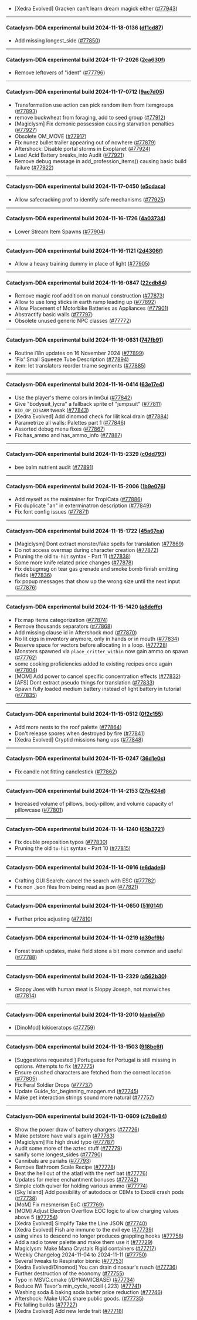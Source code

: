 * [Xedra Evolved] Gracken can't learn dream magick either ([#77943](https://github.com/CleverRaven/Cataclysm-DDA/pull/77943))

---

#### Cataclysm-DDA experimental build 2024-11-18-0136 ([df1cd87](https://github.com/CleverRaven/Cataclysm-DDA/releases/tag/cdda-experimental-2024-11-18-0136))

* Add missing longest_side ([#77850](https://github.com/CleverRaven/Cataclysm-DDA/pull/77850))

---

#### Cataclysm-DDA experimental build 2024-11-17-2026 ([2ca630f](https://github.com/CleverRaven/Cataclysm-DDA/releases/tag/cdda-experimental-2024-11-17-2026))

* Remove leftovers of "ident" ([#77796](https://github.com/CleverRaven/Cataclysm-DDA/pull/77796))

---

#### Cataclysm-DDA experimental build 2024-11-17-0712 ([9ac7d05](https://github.com/CleverRaven/Cataclysm-DDA/releases/tag/cdda-experimental-2024-11-17-0712))

* Transformation use action can pick random item from itemgroups ([#77893](https://github.com/CleverRaven/Cataclysm-DDA/pull/77893))
* remove buckwheat from foraging, add to seed group ([#77912](https://github.com/CleverRaven/Cataclysm-DDA/pull/77912))
* [Magiclysm] Fix demonic possession causing starvation penalties ([#77927](https://github.com/CleverRaven/Cataclysm-DDA/pull/77927))
* Obsolete OM_MOVE ([#77917](https://github.com/CleverRaven/Cataclysm-DDA/pull/77917))
* Fix nunez bullet trailer appearing out of nowhere ([#77879](https://github.com/CleverRaven/Cataclysm-DDA/pull/77879))
* Aftershock: Disable portal storms in Exoplanet ([#77924](https://github.com/CleverRaven/Cataclysm-DDA/pull/77924))
* Lead Acid Battery breaks_into Audit ([#77921](https://github.com/CleverRaven/Cataclysm-DDA/pull/77921))
* Remove debug message in add_profession_items() causing basic build failure ([#77922](https://github.com/CleverRaven/Cataclysm-DDA/pull/77922))

---

#### Cataclysm-DDA experimental build 2024-11-17-0450 ([e5cdaca](https://github.com/CleverRaven/Cataclysm-DDA/releases/tag/cdda-experimental-2024-11-17-0450))

* Allow safecracking prof to identify safe mechanisms ([#77925](https://github.com/CleverRaven/Cataclysm-DDA/pull/77925))

---

#### Cataclysm-DDA experimental build 2024-11-16-1726 ([4a03734](https://github.com/CleverRaven/Cataclysm-DDA/releases/tag/cdda-experimental-2024-11-16-1726))

* Lower Stream Item Spawns ([#77904](https://github.com/CleverRaven/Cataclysm-DDA/pull/77904))

---

#### Cataclysm-DDA experimental build 2024-11-16-1121 ([2d4306f](https://github.com/CleverRaven/Cataclysm-DDA/releases/tag/cdda-experimental-2024-11-16-1121))

* Allow a heavy training dummy in place of light ([#77905](https://github.com/CleverRaven/Cataclysm-DDA/pull/77905))

---

#### Cataclysm-DDA experimental build 2024-11-16-0847 ([22cdb84](https://github.com/CleverRaven/Cataclysm-DDA/releases/tag/cdda-experimental-2024-11-16-0847))

* Remove magic roof addition on manual construction ([#77873](https://github.com/CleverRaven/Cataclysm-DDA/pull/77873))
* Allow to use long sticks in earth ramp leading up ([#77892](https://github.com/CleverRaven/Cataclysm-DDA/pull/77892))
* Allow Placement of Motorbike Batteries as Appliances ([#77901](https://github.com/CleverRaven/Cataclysm-DDA/pull/77901))
* Abstractify basic walls ([#77797](https://github.com/CleverRaven/Cataclysm-DDA/pull/77797))
* Obsolete unused generic NPC classes ([#77772](https://github.com/CleverRaven/Cataclysm-DDA/pull/77772))

---

#### Cataclysm-DDA experimental build 2024-11-16-0631 ([747fb91](https://github.com/CleverRaven/Cataclysm-DDA/releases/tag/cdda-experimental-2024-11-16-0631))

* Routine i18n updates on 16 November 2024 ([#77899](https://github.com/CleverRaven/Cataclysm-DDA/pull/77899))
* 'Fix' Small Squeeze Tube Description ([#77894](https://github.com/CleverRaven/Cataclysm-DDA/pull/77894))
* item: let translators reorder tname segments ([#77885](https://github.com/CleverRaven/Cataclysm-DDA/pull/77885))

---

#### Cataclysm-DDA experimental build 2024-11-16-0414 ([63e17e4](https://github.com/CleverRaven/Cataclysm-DDA/releases/tag/cdda-experimental-2024-11-16-0414))

* Use the player's theme colors in ImGui ([#77842](https://github.com/CleverRaven/Cataclysm-DDA/pull/77842))
* Give "bodysuit_lycra" a fallback sprite of "jumpsuit" ([#77811](https://github.com/CleverRaven/Cataclysm-DDA/pull/77811))
* `BIO_OP_DISARM` tweak ([#77843](https://github.com/CleverRaven/Cataclysm-DDA/pull/77843))
* [Xedra Evolved] Add dinomod check for lilit kcal drain ([#77884](https://github.com/CleverRaven/Cataclysm-DDA/pull/77884))
* Parametrize all walls: Palettes part 1  ([#77846](https://github.com/CleverRaven/Cataclysm-DDA/pull/77846))
* Assorted debug menu fixes ([#77867](https://github.com/CleverRaven/Cataclysm-DDA/pull/77867))
* Fix has_ammo and has_ammo_info ([#77887](https://github.com/CleverRaven/Cataclysm-DDA/pull/77887))

---

#### Cataclysm-DDA experimental build 2024-11-15-2329 ([c0dd793](https://github.com/CleverRaven/Cataclysm-DDA/releases/tag/cdda-experimental-2024-11-15-2329))

* bee balm nutrient audit ([#77891](https://github.com/CleverRaven/Cataclysm-DDA/pull/77891))

---

#### Cataclysm-DDA experimental build 2024-11-15-2006 ([1b9e076](https://github.com/CleverRaven/Cataclysm-DDA/releases/tag/cdda-experimental-2024-11-15-2006))

* Add myself as the maintainer for TropiCata ([#77886](https://github.com/CleverRaven/Cataclysm-DDA/pull/77886))
* Fix duplicate "an" in exterminatron description ([#77849](https://github.com/CleverRaven/Cataclysm-DDA/pull/77849))
* Fix font config issues ([#77871](https://github.com/CleverRaven/Cataclysm-DDA/pull/77871))

---

#### Cataclysm-DDA experimental build 2024-11-15-1722 ([45a67ea](https://github.com/CleverRaven/Cataclysm-DDA/releases/tag/cdda-experimental-2024-11-15-1722))

* [Magiclysm] Dont extract monster/fake spells for translation ([#77869](https://github.com/CleverRaven/Cataclysm-DDA/pull/77869))
* Do not access overmap during character creation ([#77872](https://github.com/CleverRaven/Cataclysm-DDA/pull/77872))
* Pruning the old ``to-hit`` syntax - Part 11 ([#77838](https://github.com/CleverRaven/Cataclysm-DDA/pull/77838))
* Some more knife related price changes ([#77878](https://github.com/CleverRaven/Cataclysm-DDA/pull/77878))
* Fix debugmsg on tear gas grenade and smoke bomb finish emitting fields ([#77836](https://github.com/CleverRaven/Cataclysm-DDA/pull/77836))
* fix popup messages that show up the wrong size until the next input ([#77876](https://github.com/CleverRaven/Cataclysm-DDA/pull/77876))

---

#### Cataclysm-DDA experimental build 2024-11-15-1420 ([a8deffc](https://github.com/CleverRaven/Cataclysm-DDA/releases/tag/cdda-experimental-2024-11-15-1420))

* Fix map items categorization ([#77874](https://github.com/CleverRaven/Cataclysm-DDA/pull/77874))
* Remove thousands separators ([#77868](https://github.com/CleverRaven/Cataclysm-DDA/pull/77868))
* Add missing clause id in Aftershock mod ([#77870](https://github.com/CleverRaven/Cataclysm-DDA/pull/77870))
* No lit cigs in inventory anymore, only in hands or in mouth ([#77834](https://github.com/CleverRaven/Cataclysm-DDA/pull/77834))
* Reserve space for vectors before allocating in a loop. ([#77728](https://github.com/CleverRaven/Cataclysm-DDA/pull/77728))
* Monsters spawned via `place_critter_within` now gain ammo on spawn ([#77762](https://github.com/CleverRaven/Cataclysm-DDA/pull/77762))
* some cooking proficiencies added to existing recipes once again ([#77804](https://github.com/CleverRaven/Cataclysm-DDA/pull/77804))
* [MOM] Add power to cancel specific concentration effects ([#77832](https://github.com/CleverRaven/Cataclysm-DDA/pull/77832))
* [AFS] Dont extract pseudo things for translation ([#77833](https://github.com/CleverRaven/Cataclysm-DDA/pull/77833))
* Spawn fully loaded medium battery instead of light battery in tutorial ([#77835](https://github.com/CleverRaven/Cataclysm-DDA/pull/77835))

---

#### Cataclysm-DDA experimental build 2024-11-15-0512 ([0f2c155](https://github.com/CleverRaven/Cataclysm-DDA/releases/tag/cdda-experimental-2024-11-15-0512))

* Add more nests to the roof palette ([#77864](https://github.com/CleverRaven/Cataclysm-DDA/pull/77864))
* Don't release spores when destroyed by fire ([#77841](https://github.com/CleverRaven/Cataclysm-DDA/pull/77841))
* [Xedra Evolved] Cryptid missions hang ups ([#77848](https://github.com/CleverRaven/Cataclysm-DDA/pull/77848))

---

#### Cataclysm-DDA experimental build 2024-11-15-0247 ([36d1e0c](https://github.com/CleverRaven/Cataclysm-DDA/releases/tag/cdda-experimental-2024-11-15-0247))

* Fix candle not fitting candlestick ([#77862](https://github.com/CleverRaven/Cataclysm-DDA/pull/77862))

---

#### Cataclysm-DDA experimental build 2024-11-14-2153 ([27b424d](https://github.com/CleverRaven/Cataclysm-DDA/releases/tag/cdda-experimental-2024-11-14-2153))

* Increased volume of pillows, body-pillow, and volume capacity of pillowcase ([#77801](https://github.com/CleverRaven/Cataclysm-DDA/pull/77801))

---

#### Cataclysm-DDA experimental build 2024-11-14-1240 ([65b3721](https://github.com/CleverRaven/Cataclysm-DDA/releases/tag/cdda-experimental-2024-11-14-1240))

* Fix double preposition typos ([#77830](https://github.com/CleverRaven/Cataclysm-DDA/pull/77830))
* Pruning the old ``to-hit`` syntax - Part 10 ([#77815](https://github.com/CleverRaven/Cataclysm-DDA/pull/77815))

---

#### Cataclysm-DDA experimental build 2024-11-14-0916 ([e6dade6](https://github.com/CleverRaven/Cataclysm-DDA/releases/tag/cdda-experimental-2024-11-14-0916))

* Crafting GUI Search: cancel the search with ESC ([#77782](https://github.com/CleverRaven/Cataclysm-DDA/pull/77782))
* Fix non .json files from being read as json ([#77821](https://github.com/CleverRaven/Cataclysm-DDA/pull/77821))

---

#### Cataclysm-DDA experimental build 2024-11-14-0650 ([51f014f](https://github.com/CleverRaven/Cataclysm-DDA/releases/tag/cdda-experimental-2024-11-14-0650))

* Further price adjusting ([#77810](https://github.com/CleverRaven/Cataclysm-DDA/pull/77810))

---

#### Cataclysm-DDA experimental build 2024-11-14-0219 ([d39cf9b](https://github.com/CleverRaven/Cataclysm-DDA/releases/tag/cdda-experimental-2024-11-14-0219))

* Forest trash updates, make field stone a bit more common and useful ([#77788](https://github.com/CleverRaven/Cataclysm-DDA/pull/77788))

---

#### Cataclysm-DDA experimental build 2024-11-13-2329 ([a562b30](https://github.com/CleverRaven/Cataclysm-DDA/releases/tag/cdda-experimental-2024-11-13-2329))

* Sloppy Joes with human meat is Sloppy Joseph, not manwiches ([#77814](https://github.com/CleverRaven/Cataclysm-DDA/pull/77814))

---

#### Cataclysm-DDA experimental build 2024-11-13-2010 ([daebd7d](https://github.com/CleverRaven/Cataclysm-DDA/releases/tag/cdda-experimental-2024-11-13-2010))

* [DinoMod] lokiceratops ([#77759](https://github.com/CleverRaven/Cataclysm-DDA/pull/77759))

---

#### Cataclysm-DDA experimental build 2024-11-13-1503 ([918bc6f](https://github.com/CleverRaven/Cataclysm-DDA/releases/tag/cdda-experimental-2024-11-13-1503))

* [Suggestions requested ] Portuguese for Portugal is still missing in options.  Attempts to fix   ([#77775](https://github.com/CleverRaven/Cataclysm-DDA/pull/77775))
* Ensure crushed characters are fetched from the correct location ([#77805](https://github.com/CleverRaven/Cataclysm-DDA/pull/77805))
* Fix Feral Soldier Drops ([#77737](https://github.com/CleverRaven/Cataclysm-DDA/pull/77737))
* Update Guide_for_beginning_mapgen.md ([#77745](https://github.com/CleverRaven/Cataclysm-DDA/pull/77745))
* Make pet interaction strings sound more natural ([#77757](https://github.com/CleverRaven/Cataclysm-DDA/pull/77757))

---

#### Cataclysm-DDA experimental build 2024-11-13-0609 ([c7b8e84](https://github.com/CleverRaven/Cataclysm-DDA/releases/tag/cdda-experimental-2024-11-13-0609))

* Show the power draw of battery chargers ([#77726](https://github.com/CleverRaven/Cataclysm-DDA/pull/77726))
* Make petstore have walls again ([#77783](https://github.com/CleverRaven/Cataclysm-DDA/pull/77783))
* [Magiclysm] Fix high druid typo ([#77787](https://github.com/CleverRaven/Cataclysm-DDA/pull/77787))
* Audit some more of the aztec stuff ([#77779](https://github.com/CleverRaven/Cataclysm-DDA/pull/77779))
* sanify some longest_sides ([#77790](https://github.com/CleverRaven/Cataclysm-DDA/pull/77790))
* Cannibals are pariahs ([#77793](https://github.com/CleverRaven/Cataclysm-DDA/pull/77793))
* Remove Bathroom Scale Recipe ([#77778](https://github.com/CleverRaven/Cataclysm-DDA/pull/77778))
* Beat the hell out of the atlatl with the nerf bat ([#77776](https://github.com/CleverRaven/Cataclysm-DDA/pull/77776))
* Updates for melee enchantment bonuses ([#77742](https://github.com/CleverRaven/Cataclysm-DDA/pull/77742))
* Simple cloth quiver for holding various ammo ([#77774](https://github.com/CleverRaven/Cataclysm-DDA/pull/77774))
* [Sky Island] Add possibility of autodocs or CBMs to Exodii crash pods ([#77738](https://github.com/CleverRaven/Cataclysm-DDA/pull/77738))
* [MoM] Fix mesmerism EoC ([#77769](https://github.com/CleverRaven/Cataclysm-DDA/pull/77769))
* [MOM] Adjust Electron Overflow EOC logic to allow charging values above 5 ([#77754](https://github.com/CleverRaven/Cataclysm-DDA/pull/77754))
* [Xedra Evolved] Simplify Take the Line JSON ([#77740](https://github.com/CleverRaven/Cataclysm-DDA/pull/77740))
* [Xedra Evolved] Fish are immune to the evil eye ([#77739](https://github.com/CleverRaven/Cataclysm-DDA/pull/77739))
* using vines to descend no longer produces grappling hooks ([#77758](https://github.com/CleverRaven/Cataclysm-DDA/pull/77758))
* Add a radio tower palette and make them use it ([#77729](https://github.com/CleverRaven/Cataclysm-DDA/pull/77729))
* Magiclysm: Make Mana Crystals Rigid containers ([#77717](https://github.com/CleverRaven/Cataclysm-DDA/pull/77717))
* Weekly Changelog 2024-11-04 to 2024-11-11 ([#77750](https://github.com/CleverRaven/Cataclysm-DDA/pull/77750))
* Several tweaks to Respirator bionic ([#77753](https://github.com/CleverRaven/Cataclysm-DDA/pull/77753))
* [Xedra Evolved/Dinomod] You can drain dinosaur's ruach ([#77736](https://github.com/CleverRaven/Cataclysm-DDA/pull/77736))
* Further destruction of the economy ([#77755](https://github.com/CleverRaven/Cataclysm-DDA/pull/77755))
* Typo in MSVC.cmake (/DYNAMICBASE) ([#77734](https://github.com/CleverRaven/Cataclysm-DDA/pull/77734))
* Reduce IWI Tavor's min_cycle_recoil (.223) ([#77741](https://github.com/CleverRaven/Cataclysm-DDA/pull/77741))
* Washing soda & baking soda barter price reduction ([#77746](https://github.com/CleverRaven/Cataclysm-DDA/pull/77746))
* Aftershock: Make UICA share public goods. ([#77735](https://github.com/CleverRaven/Cataclysm-DDA/pull/77735))
* Fix failing builds ([#77727](https://github.com/CleverRaven/Cataclysm-DDA/pull/77727))
* [Xedra Evolved] Add new Ierde trait ([#77718](https://github.com/CleverRaven/Cataclysm-DDA/pull/77718))
